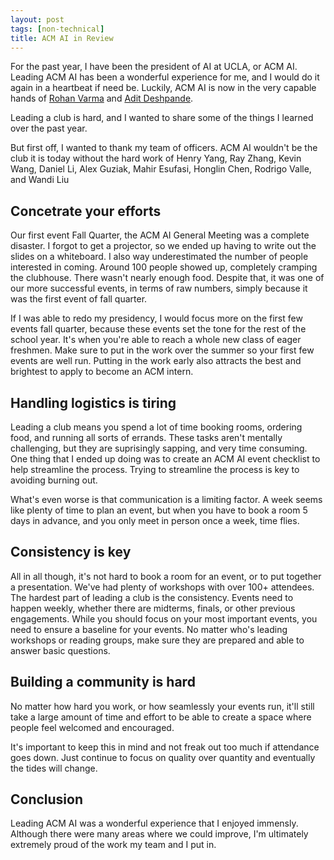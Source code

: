 ```yaml
---
layout: post
tags: [non-technical]
title: ACM AI in Review
---
```


For the past year, I have been the president of AI at UCLA, or ACM AI.
Leading ACM AI has been a wonderful experience for me, and I would do it again in a heartbeat if need be. 
Luckily, ACM AI is now in the very capable hands of [Rohan Varma](http://rohanvarma.me/) and [Adit Deshpande](https://adeshpande3.github.io/).

Leading a club is hard, and I wanted to share some of the things I learned over the past year.
<!--more-->

But first off, I wanted to thank my team of officers. ACM AI wouldn't be the club it is today without the hard work of 
Henry Yang, Ray Zhang, Kevin Wang, Daniel Li, Alex Guziak, Mahir Esufasi, Honglin Chen, Rodrigo Valle, and Wandi Liu

## Concetrate your efforts
Our first event Fall Quarter, the ACM AI General Meeting was a complete disaster. I forgot to get a projector, so we ended up having to write out the slides on a whiteboard. I also way underestimated the number of people interested in coming. Around 100 people showed up, completely cramping the clubhouse. There wasn't nearly enough food. 
Despite that, it was one of our more successful events, in terms of raw numbers, simply because it was the first event of fall quarter. 

If I was able to redo my presidency, I would focus more on the first few events fall quarter, because these events set the tone for the rest of the school year. It's when you're able to reach a whole new class of eager freshmen. Make sure to put in the work over the summer so your first few events are well run.
Putting in the work early also attracts the best and brightest to apply to become an ACM intern. 

## Handling logistics is tiring
Leading a club means you spend a lot of time booking rooms, ordering food, and running all sorts of errands. These tasks aren't mentally challenging, but they are suprisingly sapping, and very time consuming. One thing that I ended up doing was to create an ACM AI event checklist to help streamline the process.
Trying to streamline the process is key to avoiding burning out.

What's even worse is that communication is a limiting factor. A week seems like plenty of time to plan an event, but when you have to book a room 5 days in advance, and you only meet in person once a week, time flies.

## Consistency is key
All in all though, it's not hard to book a room for an event, or to put together a presentation. We've had plenty of workshops with over 100+ attendees. The hardest part of leading a club is the consistency. Events need to happen weekly, whether there are midterms, finals, or other previous engagements.
While you should focus on your most important events, you need to ensure a baseline for your events. No matter who's leading workshops or reading groups, make sure they are prepared and able to answer basic questions. 

## Building a community is hard
No matter how hard you work, or how seamlessly your events run, it'll still take a large amount of time and effort to be able to create a space where people feel welcomed and encouraged. 

It's important to keep this in mind and not freak out too much if attendance goes down. Just continue to focus on quality over quantity and eventually the tides will change.

## Conclusion
Leading ACM AI was a wonderful experience that I enjoyed immensly. Although there were many areas where we could improve, I'm ultimately extremely proud of the work my team and I put in.
